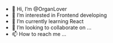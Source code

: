 - 👋 Hi, I’m @OrganLover
- 👀 I’m interested in Frontend developing
- 🌱 I’m currently learning React
- 💞️ I’m looking to collaborate on ...
- 📫 How to reach me ...

<!---
OrganLover/OrganLover is a ✨ special ✨ repository because its `README.md` (this file) appears on your GitHub profile.
You can click the Preview link to take a look at your changes.
--->
